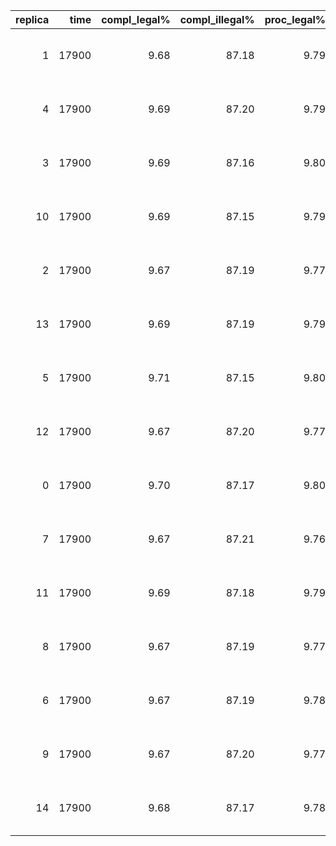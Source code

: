 | replica | time | compl_legal% | compl_illegal% | proc_legal% | proc_illegal% | illegal_arrivals% | QoS |
|---:|---:|---:|---:|---:|---:|---:|:--:|
| 1 | 17900 | 9.68 | 87.18 | 9.79 | 88.07 | 90.00 | L FAIL, I FAIL |
| 4 | 17900 | 9.69 | 87.20 | 9.79 | 88.09 | 90.00 | L FAIL, I FAIL |
| 3 | 17900 | 9.69 | 87.16 | 9.80 | 88.06 | 89.99 | L FAIL, I FAIL |
| 10 | 17900 | 9.69 | 87.15 | 9.79 | 88.05 | 89.99 | L FAIL, I FAIL |
| 2 | 17900 | 9.67 | 87.19 | 9.77 | 88.09 | 90.01 | L FAIL, I FAIL |
| 13 | 17900 | 9.69 | 87.19 | 9.79 | 88.08 | 90.00 | L FAIL, I FAIL |
| 5 | 17900 | 9.71 | 87.15 | 9.80 | 88.05 | 89.98 | L FAIL, I FAIL |
| 12 | 17900 | 9.67 | 87.20 | 9.77 | 88.10 | 90.02 | L FAIL, I FAIL |
| 0 | 17900 | 9.70 | 87.17 | 9.80 | 88.06 | 89.99 | L FAIL, I FAIL |
| 7 | 17900 | 9.67 | 87.21 | 9.76 | 88.11 | 90.02 | L FAIL, I FAIL |
| 11 | 17900 | 9.69 | 87.18 | 9.79 | 88.07 | 90.00 | L FAIL, I FAIL |
| 8 | 17900 | 9.67 | 87.19 | 9.77 | 88.09 | 90.02 | L FAIL, I FAIL |
| 6 | 17900 | 9.67 | 87.19 | 9.78 | 88.08 | 90.01 | L FAIL, I FAIL |
| 9 | 17900 | 9.67 | 87.20 | 9.77 | 88.09 | 90.01 | L FAIL, I FAIL |
| 14 | 17900 | 9.68 | 87.17 | 9.78 | 88.07 | 90.00 | L FAIL, I FAIL |
